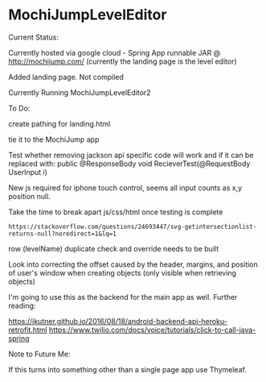 # MochiJumpLevelEditor

Current Status:

Currently hosted via google cloud - Spring App runnable JAR @ http://mochijump.com/ (currently the landing page is the level editor)

Added landing page. Not compiled

Currently Running MochiJumpLevelEditor2

To Do:

create pathing for landing.html

tie it to the MochiJump app

Test whether removing jackson api specific code will work and if it can be replaced with:
	public @ResponseBody void RecieverTest(@RequestBody UserInput i)

New js required for iphone touch control, seems all input counts as x,y position null.

Take the time to break apart js/css/html once testing is complete

	https://stackoverflow.com/questions/24693447/svg-getintersectionlist-returns-null?noredirect=1&lq=1

row (levelName) duplicate check and override needs to be built

Look into correcting the offset caused by the header, margins, and position of user's window when creating objects (only visible when retrieving objects)

I'm going to use this as the backend for the main app as well. Further reading:

https://jkutner.github.io/2016/08/18/android-backend-api-heroku-retrofit.html
https://www.twilio.com/docs/voice/tutorials/click-to-call-java-spring

Note to Future Me:

If this turns into something other than a single page app use Thymeleaf.
